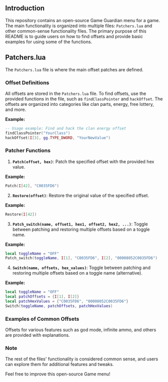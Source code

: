 
## Introduction
This repository contains an open-source Game Guardian menu for a game. The main functionality is organized into multiple files: `Patchers.lua` and other common-sense functionality files. The primary purpose of this README is to guide users on how to find offsets and provide basic examples for using some of the functions.

## Patchers.lua
The `Patchers.lua` file is where the main offset patches are defined.

### Offset Definitions
All offsets are stored in the `Patchers.lua` file. To find offsets, use the provided functions in the file, such as `findClassPointer` and `hackOffset`. The offsets are organized into categories like clan parts, energy, free lottery, and more.

**Example:**
```lua
-- Usage example: Find and hack the clan energy offset
findClassPointer("YourClass")
hackOffset(I[3], gg.TYPE_DWORD, "YourNewValue")
```

### Patcher Functions
1. **`Patch(offset, hex)`**: Patch the specified offset with the provided hex value.

**Example:**
```lua
Patch(I[42], "C0035FD6")
```

2. **`Restore(offset)`**: Restore the original value of the specified offset.

**Example:**
```lua
Restore(I[42])
```

3. **`Patch_switch(name, offset1, hex1, offset2, hex2, ...)`**: Toggle between patching and restoring multiple offsets based on a toggle name.

**Example:**
```lua
local toggleName = "OFF"
Patch_switch(toggleName, I[1], "C0035FD6", I[2], "00008052C0035FD6")
```

4. **`Switch(name, offsets, hex_values)`**: Toggle between patching and restoring multiple offsets based on a toggle name (alternative).

**Example:**
```lua
local toggleName = "OFF"
local patchOffsets = {I[1], I[2]}
local patchHexValues = {"C0035FD6", "00008052C0035FD6"}
Switch(toggleName, patchOffsets, patchHexValues)
```

### Examples of Common Offsets
Offsets for various features such as god mode, infinite ammo, and others are provided with explanations.

### Note
The rest of the files' functionality is considered common sense, and users can explore them for additional features and tweaks.

Feel free to improve this open-source Game menu!
